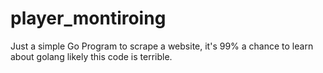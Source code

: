 # player_montiroing
Just a simple Go Program to scrape a website, it's 99% a chance to learn about golang likely this code is terrible.
